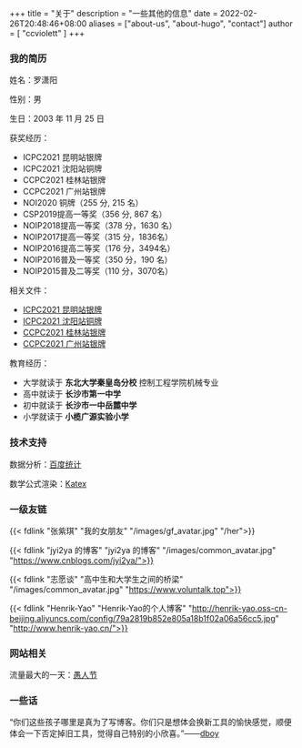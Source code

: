 +++
title = "关于"
description = "一些其他的信息"
date = 2022-02-26T20:48:46+08:00
aliases = ["about-us", "about-hugo", "contact"]
author = [ "ccviolett" ]
+++

### 我的简历

姓名：罗潇阳

性别：男

生日：2003 年 11 月 25 日

获奖经历：

- ICPC2021 昆明站银牌
- ICPC2021 沈阳站铜牌
- CCPC2021 桂林站银牌
- CCPC2021 广州站银牌
- NOI2020 铜牌（255 分, 215 名）
- CSP2019提高一等奖（356 分, 867 名）
- NOIP2018提高一等奖（378 分，1630 名）
- NOIP2017提高一等奖（315 分，1836名）
- NOIP2016提高二等奖（176 分，3494名）
- NOIP2016普及一等奖（350 分，190 名）
- NOIP2015普及二等奖（110 分，3070名）

相关文件：
- [ICPC2021 昆明站银牌](https://ccviolett-1307804825.cos.ap-shanghai.myqcloud.com/img/202204242100486.pdf)
- [ICPC2021 沈阳站铜牌](https://ccviolett-1307804825.cos.ap-shanghai.myqcloud.com/img/202204242100482.pdf)
- [CCPC2021 桂林站银牌](https://ccviolett-1307804825.cos.ap-shanghai.myqcloud.com/img/202204242100484.jpg)
- [CCPC2021 广州站银牌](https://ccviolett-1307804825.cos.ap-shanghai.myqcloud.com/img/202204242100485.jpg)

教育经历：

- 大学就读于 **东北大学秦皇岛分校** 控制工程学院机械专业
- 高中就读于 **长沙市第一中学**
- 初中就读于 **长沙市一中岳麓中学**
- 小学就读于 **小榄广源实验小学**

### 技术支持

数据分析：[百度统计](https://tongji.baidu.com/)

数学公式渲染：[Katex](https://katex.org/)

### 一级友链 

{{< fdlink "张紫琪" "我的女朋友" "/images/gf_avatar.jpg" "/her">}}

{{< fdlink "jyi2ya 的博客" "jyi2ya 的博客" "/images/common_avatar.jpg" "https://www.cnblogs.com/jyi2ya/">}}

{{< fdlink "志愿谈" "高中生和大学生之间的桥梁" "/images/common_avatar.jpg" "https://www.voluntalk.top">}}

{{< fdlink "Henrik-Yao" "Henrik-Yao的个人博客" "http://henrik-yao.oss-cn-beijing.aliyuncs.com/config/79a2819b852e805a18b1f02a06a56cc5.jpg" "http://www.henrik-yao.cn/">}}

### 网站相关

流量最大的一天：[愚人节](https://ccviolett-1307804825.cos.ap-shanghai.myqcloud.com/img/202205121413214.pdf)

### 一些话

“你们这些孩子哪里是真为了写博客。你们只是想体会换新工具的愉快感觉，顺便体会一下否定掉旧工具，觉得自己特别的小欣喜。”——[dboy](https://www.zhihu.com/people/d-b-o-y)

